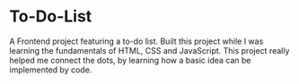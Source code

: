 # To-Do-List
A Frontend project featuring a to-do list.
Built this project while I was learning the fundamentals of HTML, CSS and JavaScript. This project really helped me connect the dots, by learning how a basic idea can be implemented by code. 

